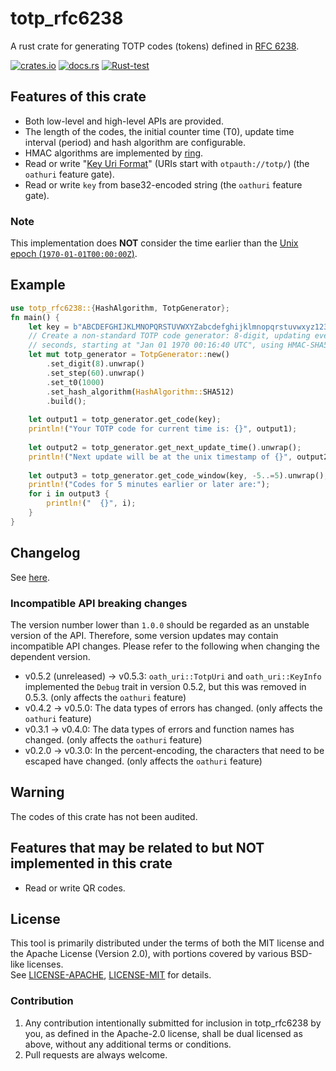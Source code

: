 # totp_rfc6238
A rust crate for generating TOTP codes (tokens) defined in [RFC 6238](https://tools.ietf.org/html/rfc6238).

[![crates.io](https://img.shields.io/crates/v/totp_rfc6238.svg)](https://crates.io/crates/totp_rfc6238)
[![docs.rs](https://docs.rs/totp_rfc6238/badge.svg)](https://docs.rs/totp_rfc6238)
[![Rust-test](https://github.com/KaneGreen/totp_rfc6238/actions/workflows/rust-test.yml/badge.svg?branch=master&event=push)](https://github.com/KaneGreen/totp_rfc6238/actions/workflows/rust-test.yml)

## Features of this crate
* Both low-level and high-level APIs are provided.
* The length of the codes, the initial counter time (T0), update time interval
(period) and hash algorithm are configurable.
* HMAC algorithms are implemented by [ring](https://crates.io/crates/ring).
* Read or write "[Key Uri Format](https://github.com/google/google-authenticator/wiki/Key-Uri-Format)"
(URIs start with `otpauth://totp/`) (the `oathuri` feature gate).
* Read or write `key` from base32-encoded string (the `oathuri` feature gate).

### Note
This implementation does **NOT** consider the time earlier than the
[Unix epoch (`1970-01-01T00:00:00Z`)](https://en.wikipedia.org/wiki/Unix_time).

## Example
```rust
use totp_rfc6238::{HashAlgorithm, TotpGenerator};
fn main() {
    let key = b"ABCDEFGHIJKLMNOPQRSTUVWXYZabcdefghijklmnopqrstuvwxyz1234567890+/";
    // Create a non-standard TOTP code generator: 8-digit, updating every 60
    // seconds, starting at "Jan 01 1970 00:16:40 UTC", using HMAC-SHA512.
    let mut totp_generator = TotpGenerator::new()
        .set_digit(8).unwrap()
        .set_step(60).unwrap()
        .set_t0(1000)
        .set_hash_algorithm(HashAlgorithm::SHA512)
        .build();
    
    let output1 = totp_generator.get_code(key);
    println!("Your TOTP code for current time is: {}", output1);
    
    let output2 = totp_generator.get_next_update_time().unwrap();
    println!("Next update will be at the unix timestamp of {}", output2);
    
    let output3 = totp_generator.get_code_window(key, -5..=5).unwrap();
    println!("Codes for 5 minutes earlier or later are:");
    for i in output3 {
        println!("  {}", i);
    }
}
```

## Changelog
See [here](./CHANGELOG.md).
### Incompatible API breaking changes
The version number lower than `1.0.0` should be regarded as an unstable version
of the API. Therefore, some version updates may contain incompatible API
changes. Please refer to the following when changing the dependent version.
* v0.5.2 (unreleased) -> v0.5.3: `oath_uri::TotpUri` and `oath_uri::KeyInfo`
implemented the `Debug` trait in version 0.5.2, but this was removed in 0.5.3.
(only affects the `oathuri` feature)
* v0.4.2 -> v0.5.0: The data types of errors has changed. (only affects the
`oathuri` feature)
* v0.3.1 -> v0.4.0: The data types of errors and function names has changed.
(only affects the `oathuri` feature)
* v0.2.0 -> v0.3.0: In the percent-encoding, the characters that need to be
escaped have changed. (only affects the `oathuri` feature)

## Warning
The codes of this crate has not been audited.

## Features that may be related to but NOT implemented in this crate
* Read or write QR codes.

## License
This tool is primarily distributed under the terms of both the MIT license
and the Apache License (Version 2.0), with portions covered by various
BSD-like licenses.  
See [LICENSE-APACHE](LICENSE-APACHE), [LICENSE-MIT](LICENSE-MIT) for details.

### Contribution
1. Any contribution intentionally submitted for inclusion in totp_rfc6238 by
  you, as defined in the Apache-2.0 license, shall be dual licensed as above,
  without any additional terms or conditions.
2. Pull requests are always welcome.
